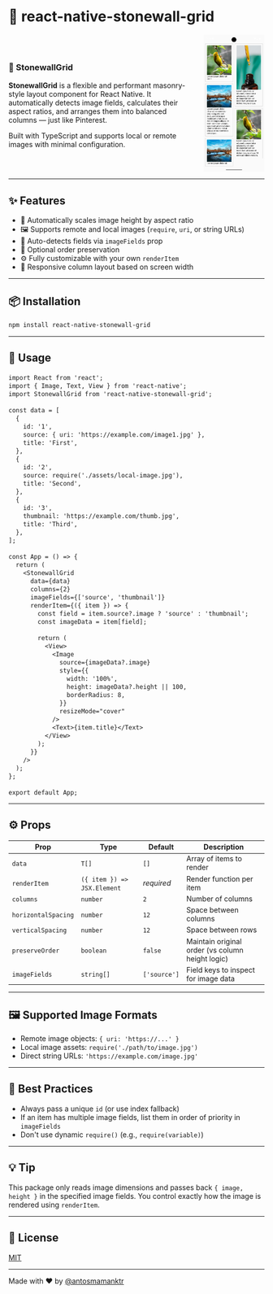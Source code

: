 # 🧱 react-native-stonewall-grid

<div style="display: flex; align-items: center; gap: 16px;">

<div style="flex: 1;">

### 🧱 StonewallGrid

**StonewallGrid** is a flexible and performant masonry-style layout component for React Native. It automatically detects image fields, calculates their aspect ratios, and arranges them into balanced columns — just like Pinterest.

Built with TypeScript and supports local or remote images with minimal configuration.

</div>

<img src="./src/assets/demo-layout.png" alt="StonewallGrid Preview" width="120"/>

</div>


---

## ✨ Features

- 📐 Automatically scales image height by aspect ratio
- 🖼️ Supports remote and local images (`require`, `uri`, or string URLs)
- 🧠 Auto-detects fields via `imageFields` prop
- 🔀 Optional order preservation
- ⚙️ Fully customizable with your own `renderItem`
- 📱 Responsive column layout based on screen width

---

## 📦 Installation

```sh
npm install react-native-stonewall-grid
```

---

## 🚀 Usage

```tsx
import React from 'react';
import { Image, Text, View } from 'react-native';
import StonewallGrid from 'react-native-stonewall-grid';

const data = [
  {
    id: '1',
    source: { uri: 'https://example.com/image1.jpg' },
    title: 'First',
  },
  {
    id: '2',
    source: require('./assets/local-image.jpg'),
    title: 'Second',
  },
  {
    id: '3',
    thumbnail: 'https://example.com/thumb.jpg',
    title: 'Third',
  },
];

const App = () => {
  return (
    <StonewallGrid
      data={data}
      columns={2}
      imageFields={['source', 'thumbnail']}
      renderItem={({ item }) => {
        const field = item.source?.image ? 'source' : 'thumbnail';
        const imageData = item[field];

        return (
          <View>
            <Image
              source={imageData?.image}
              style={{
                width: '100%',
                height: imageData?.height || 100,
                borderRadius: 8,
              }}
              resizeMode="cover"
            />
            <Text>{item.title}</Text>
          </View>
        );
      }}
    />
  );
};

export default App;
```

---

## ⚙️ Props

| Prop               | Type            | Default       | Description |
|--------------------|-----------------|---------------|-------------|
| `data`             | `T[]`           | `[]`          | Array of items to render |
| `renderItem`       | `({ item }) => JSX.Element` | _required_ | Render function per item |
| `columns`          | `number`        | `2`           | Number of columns |
| `horizontalSpacing`| `number`        | `12`          | Space between columns |
| `verticalSpacing`  | `number`        | `12`          | Space between rows |
| `preserveOrder`    | `boolean`       | `false`       | Maintain original order (vs column height logic) |
| `imageFields`      | `string[]`      | `['source']`  | Field keys to inspect for image data |

---

## 🖼 Supported Image Formats

- Remote image objects: `{ uri: 'https://...' }`
- Local image assets: `require('./path/to/image.jpg')`
- Direct string URLs: `'https://example.com/image.jpg'`

---

## 🧠 Best Practices

- Always pass a unique `id` (or use index fallback)
- If an item has multiple image fields, list them in order of priority in `imageFields`
- Don't use dynamic `require()` (e.g., `require(variable)`)

---

## 💡 Tip

This package only reads image dimensions and passes back `{ image, height }` in the specified image fields. You control exactly how the image is rendered using `renderItem`.

---

## 📄 License

[MIT](./LICENSE)

---

Made with ❤️ by [@antosmamanktr](https://github.com/antosmamanktr)
